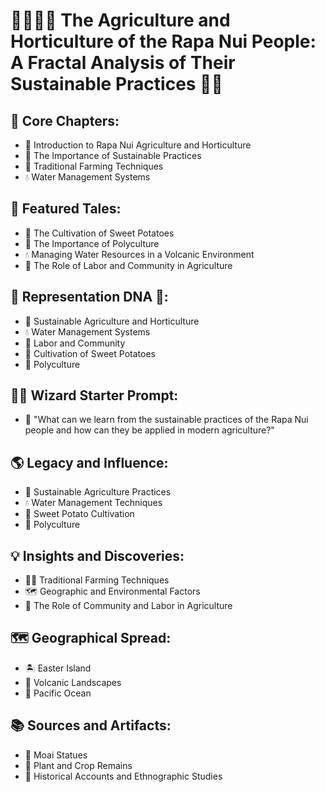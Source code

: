 # 🌴🧑‍🌾🌺 The Agriculture and Horticulture of the Rapa Nui People: A Fractal Analysis of Their Sustainable Practices 🌱💧

## 🔑 Core Chapters:
- 🌺 Introduction to Rapa Nui Agriculture and Horticulture
- 🌿 The Importance of Sustainable Practices
- 🚜 Traditional Farming Techniques
- 💧 Water Management Systems

## 🌟 Featured Tales:
- 🌺 The Cultivation of Sweet Potatoes
- 🌿 The Importance of Polyculture
- 💧 Managing Water Resources in a Volcanic Environment
- 🚜 The Role of Labor and Community in Agriculture

## 🧬 Representation DNA 🧬:
- 🌱 Sustainable Agriculture and Horticulture
- 💧 Water Management Systems
- 🚜 Labor and Community
- 🌺 Cultivation of Sweet Potatoes
- 🌿 Polyculture

## 🧙‍♂️ Wizard Starter Prompt:
- 🤔 "What can we learn from the sustainable practices of the Rapa Nui people and how can they be applied in modern agriculture?"

## 🌎 Legacy and Influence:
- 🌱 Sustainable Agriculture Practices
- 💧 Water Management Techniques
- 🌺 Sweet Potato Cultivation
- 🌿 Polyculture

## 💡 Insights and Discoveries:
- 🧑‍🌾 Traditional Farming Techniques
- 🗺️ Geographic and Environmental Factors
- 👥 The Role of Community and Labor in Agriculture

## 🗺️ Geographical Spread:
- 🏝️ Easter Island
- 🌋 Volcanic Landscapes
- 🌊 Pacific Ocean

## 📚 Sources and Artifacts:
- 🗿 Moai Statues
- 🌴 Plant and Crop Remains
- 📜 Historical Accounts and Ethnographic Studies
